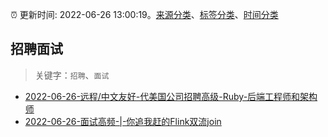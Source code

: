 :alarm_clock: 更新时间: 2022-06-26 13:00:19。[来源分类](../README.md)、[标签分类](../TAGS.md)、[时间分类](../TIMELINE.md)

## 招聘面试


> 关键字：`招聘`、`面试`



- [2022-06-26-远程/中文友好-代美国公司招聘高级-Ruby-后端工程师和架构师](https://www.v2ex.com/t/862320) 
- [2022-06-26-面试高频-|-你追我赶的Flink双流join](https://toutiao.io/k/tz2n70b) 